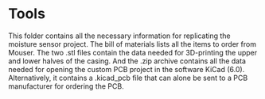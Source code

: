 # Tools

This folder contains all the necessary information for replicating the moisture
sensor project. The bill of materials lists all the items to order from Mouser.
The two .stl files contain the data needed for 3D-printing the upper and lower 
halves of the casing. And the .zip archive contains all the data needed for 
opening the custom PCB project in the software KiCad (6.0). Alternatively, it 
contains a .kicad_pcb file that can alone be sent to a PCB manufacturer for
ordering the PCB.